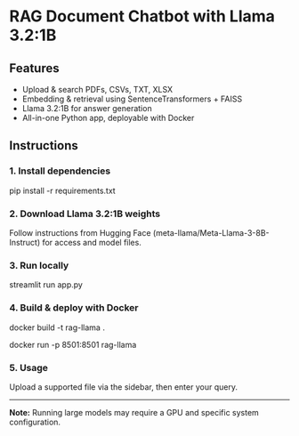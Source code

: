 # RAG Document Chatbot with Llama 3.2:1B

## Features
- Upload & search PDFs, CSVs, TXT, XLSX
- Embedding & retrieval using SentenceTransformers + FAISS
- Llama 3.2:1B for answer generation
- All-in-one Python app, deployable with Docker

## Instructions

### 1. Install dependencies
pip install -r requirements.txt

### 2. Download Llama 3.2:1B weights
Follow instructions from Hugging Face (meta-llama/Meta-Llama-3-8B-Instruct) for access and model files.

### 3. Run locally
streamlit run app.py

### 4. Build & deploy with Docker
docker build -t rag-llama .

docker run -p 8501:8501 rag-llama

### 5. Usage
Upload a supported file via the sidebar, then enter your query.

---

**Note:** Running large models may require a GPU and specific system configuration.
